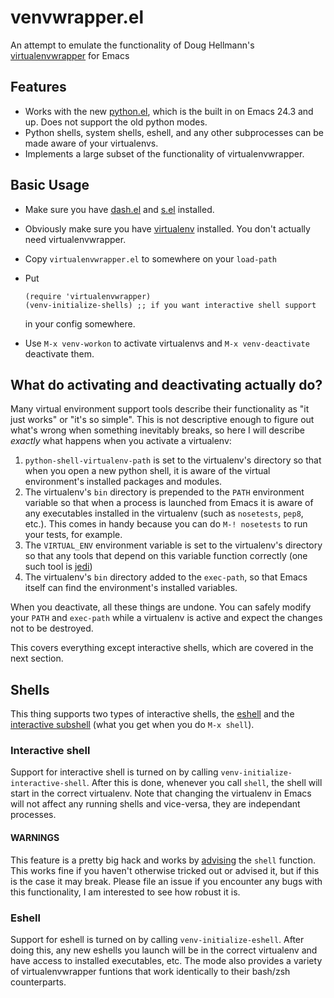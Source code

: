 # venvwrapper.el

An attempt to emulate the functionality of Doug Hellmann's
[virtualenvwrapper](https://bitbucket.org/dhellmann/virtualenvwrapper/)
for Emacs

## Features

* Works with the new
  [python.el](https://github.com/fgallina/python.el), which is the
  built in on Emacs 24.3 and up. Does not support the old python
  modes.
* Python shells, system shells, eshell, and any other subprocesses can
  be made aware of your virtualenvs.
* Implements a large subset of the functionality of virtualenvwrapper.

## Basic Usage

* Make sure you have [dash.el](https://github.com/magnars/dash.el) and
  [s.el](https://github.com/magnars/s.el) installed.
* Obviously make sure you have
  [virtualenv](http://www.virtualenv.org/en/latest/) installed. You
  don't actually need virtualenvwrapper.
* Copy `virtualenvwrapper.el` to somewhere on your `load-path`
* Put
  ```emacs
  (require 'virtualenvwrapper)
  (venv-initialize-shells) ;; if you want interactive shell support
  ```
  in your config somewhere.

* Use `M-x venv-workon` to activate virtualenvs and `M-x
  venv-deactivate` deactivate them.

## What do activating and deactivating actually do?

Many virtual environment support tools describe their functionality as
"it just works" or "it's so simple". This is not descriptive enough to
figure out what's wrong when something inevitably breaks, so here I
will describe *exactly* what happens when you activate a virtualenv:

1. `python-shell-virtualenv-path` is set to the virtualenv's directory
   so that when you open a new python shell, it is aware of the
   virtual environment's installed packages and modules.
2. The virtualenv's `bin` directory is prepended to the `PATH`
   environment variable so that when a process is launched from Emacs
   it is aware of any executables installed in the virtualenv (such as
   `nosetests`, `pep8`, etc.). This comes in handy because you can do
   `M-! nosetests` to run your tests, for example.
3. The `VIRTUAL_ENV` environment variable is set to the virtualenv's
   directory so that any tools that depend on this variable function
   correctly (one such tool is
   [jedi](http://tkf.github.io/emacs-jedi/))
4. The virtualenv's `bin` directory added to the `exec-path`, so that
   Emacs itself can find the environment's installed variables.

When you deactivate, all these things are undone. You can safely
modify your `PATH` and `exec-path` while a virtualenv is active and
expect the changes not to be destroyed.

This covers everything except interactive shells, which are
covered in the next section.

## Shells

This thing supports two types of interactive shells, the
[eshell](https://www.gnu.org/software/emacs/manual/html_mono/eshell.html)
and the [interactive subshell](https://www.gnu.org/software/emacs/manual/html_node/emacs/Interactive-Shell.html) (what you get when you do `M-x shell`).

### Interactive shell

Support for interactive shell is turned on by calling
`venv-initialize-interactive-shell`. After this is done, whenever you call
`shell`, the shell will start in the correct virtualenv. Note that changing
the virtualenv in Emacs will not affect any running shells and vice-versa, they
are independant processes.

#### WARNINGS

This feature is a pretty big hack and works by
[advising](https://www.gnu.org/software/emacs/manual/html_node/elisp/Advising-Functions.html) the `shell` function. This works fine if you haven't otherwise
tricked out or advised it, but if this is the case it may break. Please
file an issue if you encounter any bugs with this functionality, I am
interested to see how robust it is.

### Eshell

Support for eshell is turned on by calling `venv-initialize-eshell`.
After doing this, any new eshells you launch will be in the correct
virtualenv and have access to installed executables, etc. The mode also provides
a variety of virtualenvwrapper funtions that work identically to their bash/zsh
counterparts.
